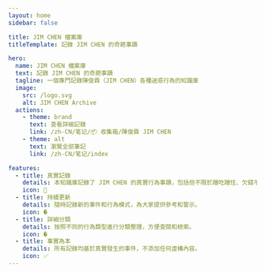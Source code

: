 ```yaml
---
layout: home
sidebar: false

title: JIM CHEN 檔案庫
titleTemplate: 記錄 JIM CHEN 的奇葩事蹟

hero:
  name: JIM CHEN 檔案庫
  text: 記錄 JIM CHEN 的奇葩事蹟
  tagline: 一個專門記錄陳俊霖（JIM CHEN）各種迷惑行為的知識庫
  image:
    src: /logo.svg
    alt: JIM CHEN Archive
  actions:
    - theme: brand
      text: 查看詳細記錄
      link: /zh-CN/笔记/📦 收集箱/陳俊霖 JIM CHEN
    - theme: alt
      text: 瀏覽全部筆記
      link: /zh-CN/笔记/index

features:
  - title: 真實記錄
    details: 本知識庫記錄了 JIM CHEN 的真實行為事蹟，包括但不限於蹭吃蹭住、欠錢不還等各種迷惑行為。
    icon: 📝
  - title: 持續更新
    details: 隨時記錄新的事件和行為模式，為大家提供參考和警示。
    icon: �
  - title: 詳細分類
    details: 按照不同的行為類型進行分類整理，方便查閱和檢索。
    icon: �
  - title: 事實為本
    details: 所有記錄均基於真實發生的事件，不添加任何虛構內容。
    icon: ✅
---
```


<HomePage />
